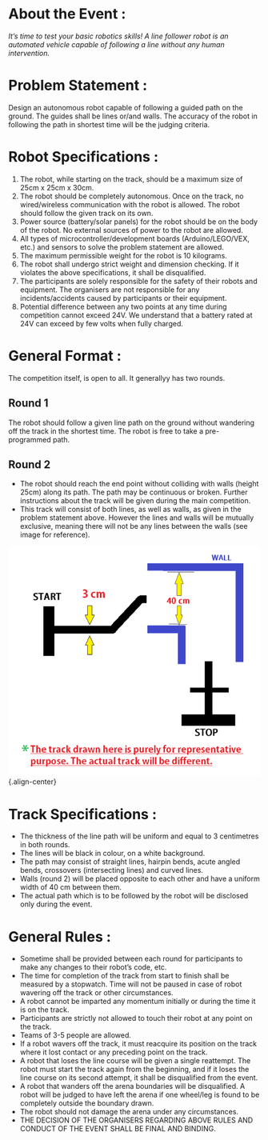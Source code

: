 <!-- TITLE: Line Follower -->
<!-- SUBTITLE: A quick summary of Linefollower -->

# About the Event :
*It’s time to test your basic robotics skills! A line follower robot is an automated vehicle capable of following a line without any human intervention.*
# Problem Statement :
Design an autonomous robot capable of following a guided path on the ground. The guides shall be lines or/and walls. The accuracy of the robot in following the path in shortest time will be the judging criteria.
# Robot Specifications :
1. The robot, while starting on the track, should be a maximum size of 25cm x 25cm x 30cm.
2. The robot should be completely autonomous. Once on the track, no wired/wireless communication with the robot is allowed. The robot should follow the given track on its own.
3. Power source (battery/solar panels) for the robot should be on the body of the robot. No external sources of power to the robot are allowed.
4. All types of microcontroller/development boards (Arduino/LEGO/VEX, etc.) and sensors to solve the problem statement are allowed.
5. The maximum permissible weight for the robot is 10 kilograms.
6. The robot shall undergo strict weight and dimension checking. If it violates the above specifications, it shall be disqualified.
7. The participants are solely responsible for the safety of their robots and equipment. The organisers are not responsible for any incidents/accidents caused by participants or their equipment.
8. Potential difference between any two points at any time during competition cannot exceed 24V. We understand that a battery rated at 24V can exceed by few volts when fully charged.
# General Format :
The competition itself, is open to all. It generallyy has two rounds.
## Round 1
The robot should follow a given line path on the ground without wandering off the track in the shortest time. The robot is free to take a pre-programmed path.
## Round 2
* The robot should reach the end point without colliding with walls (height 25cm) along its path. The path may be continuous or broken. Further instructions about the track will be given during the main competition.
* This track will consist of both lines, as well as walls, as given in the problem statement above. However the lines and walls will be mutually exclusive, meaning there will not be any lines between the walls (see image for reference).

![Line Follower Track Round 2](/uploads/line-follower-track-round-2.png "Line Follower Track Round 2"){.align-center}
# Track Specifications :
* The thickness of the line path will be uniform and equal to 3 centimetres in both rounds.
* The lines will be black in colour, on a white background.
* The path may consist of straight lines, hairpin bends, acute angled bends, crossovers (intersecting lines) and curved lines.
* Walls (round 2) will be placed opposite to each other and have a uniform width of 40 cm between them.
* The actual path which is to be followed by the robot will be disclosed only during the event.
# General Rules :
* Sometime shall be provided between each round for participants to make any changes to their robot’s code, etc.
* The time for completion of the track from start to finish shall be measured by a stopwatch. Time will not be paused in case of robot wavering off the track or other circumstances.
* A robot cannot be imparted any momentum initially or during the time it is on the track.
* Participants are strictly not allowed to touch their robot at any point on the track.
* Teams of 3-5 people are allowed.
* If a robot wavers off the track, it must reacquire its position on the track where it lost contact or any preceding point on the track. 
* A robot that loses the line course will be given a single reattempt. The robot must start the track again from the beginning, and if it loses the line course on its second attempt, it shall be disqualified from the event.
* A robot that wanders off the arena boundaries will be disqualified. A robot will be judged to have left the arena if one wheel/leg is found to be completely outside the boundary drawn.
* The robot should not damage the arena under any circumstances.
* THE DECISION OF THE ORGANISERS REGARDING ABOVE RULES AND CONDUCT OF THE EVENT SHALL BE FINAL AND BINDING.